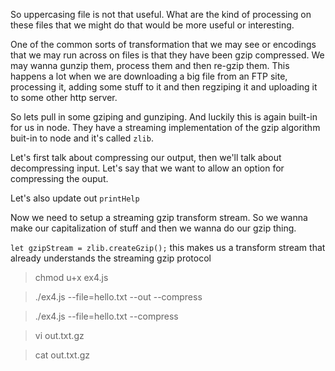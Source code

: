 So uppercasing file is not that useful. What are the kind of processing on these files that we might do that would be more useful or interesting.

One of the common sorts of transformation that we may see or encodings that we may run across on files is that they have been gzip compressed. We may wanna gunzip them, process them and then re-gzip them. This happens a lot when we are downloading a big file from an FTP site, processing it, adding some stuff to it and then regziping it and uploading it to some other http server.

So lets pull in some gziping and gunziping. And luckily this is again built-in for us in node. They have a streaming implementation of the gzip algorithm buit-in to node and it's called `zlib`.
<!--
  const zlib = require('zlib');
-->

Let's first talk about compressing our output, then we'll talk about decompressing input.
Let's say that we want to allow an option for compressing the ouput.

<!--
  const args = require('minimist')(process.argv.slice(2), {
      boolean: ['help', 'in', 'out', 'compress'],
      string: ['file'],
  });
-->

Let's also update out `printHelp`

<!--
  function printHelp() {
      console.log('ex4 usage:');
      console.log(' ex4.js --file={FILENAME}');
      console.log('');
      console.log('--help                 print this help');
      console.log('--file={FILENAME}      process the file');
      console.log('--in, -                process stdin');
      console.log('--out, -               print to stdout');
      console.log('--compress, -          gzip the output');
      console.log('');
  }
-->

Now we need to setup a streaming gzip transform stream. So we wanna make our capitalization of stuff and then we wanna do our gzip thing.

<!--
  function processFile(incomingStream) {
      let outStream = incomingStream;

      const upperStream = new Transform({
          transform(chunk, encoding, cb) {
              this.push(chunk.toString().toUpperCase());
              cb();
          }
      });

      outStream = outStream.pipe(upperStream);

      if (args.compress) {
          let gzipStream = zlib.createGzip();
          outStream = outStream.pipe(gzipStream);
          OUTFILE = `${OUTFILE}.gz`;
      }

      let targetStream;

      if (args.out) {
          targetStream = process.stdout;
      } else {
          // make a file system stream to dump the contents from the stream into another file
          targetStream = fs.createWriteStream(OUTFILE);
      }

      outStream.pipe(targetStream);
  }
-->

`let gzipStream = zlib.createGzip();`
  this makes us a transform stream that already understands the streaming gzip protocol

<!--
  NOTE: The compression protocol was literally designed for steaming.
-->
<!--
  OUTFILE = `${OUTFILE}.gz`
    Since wanna gzip an output file, then we might want to change the file extention from saying 'out.txt' to having like the 'out.gz'.    
-->

<!-- TERMINAL -->
> chmod u+x ex4.js

<!-- TERMINAL -->
> ./ex4.js --file=hello.txt --out --compress
<!--
  OUTPUT
  args:  { _: [],
    help: false,
    in: false,
    out: true,
    compress: true,
    file: 'hello.txt' }
  I��C�>$+��/6������������/Y�Պ�����0"&е�=򦮡9�}���#��>���`A�4BȘf���'DK��	{V3����v7� �����
-->

<!-- TERMINAL -->
> ./ex4.js --file=hello.txt --compress

<!-- In this case an output file `out.txt.gz` will also be generated -->
<!--
  OUTPUT
  args:  { _: [],
    help: false,
    in: false,
    out: false,
    compress: true,
    file: 'hello.txt' }
-->

<!-- TERMINAL -->
> vi out.txt.gz

<!--
  OUTPUT
  13 - JAN OBLAK
  24 - TIMOTHY FOSU-MENSAH
  4 - SERGIO RAMOS
  17 - JÉRÔME BOATENG
  27 - DAVID ALABA
  6 - PAUL POGBA
  10 - THIAGO ALCÂNTARA
  14 - RADJA NAINGGOLAN
  11 - GARETH BALE
  9 - MAURO ICARDI
  7 - SON HEUNG-MIN
-->

<!--
  Using vim how can we see the contents of `out.txt.gz` file directly via `vi out.txt.gz`
    It turns out we can see the contents of the file. If we have a file extention that says '.txt.gz', it (vim) automatically gunzips it for us when we open it.
-->

<!-- TERMINAL -->
> cat out.txt.gz

<!--
  OUTPUT
  at out.txt.gz
  I��C�>$+��/6������������/Y�Պ�����0"&е�=򦮡9�}���#��>���`A�4BȘf���'DK��	{V3����v7� �����
-->
